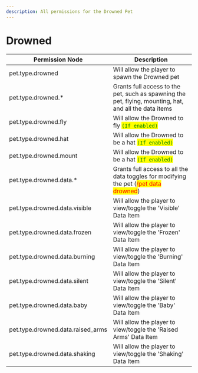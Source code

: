 ```yaml
---
description: All permissions for the Drowned Pet
---
```



# Drowned
| Permission Node | Description |
| - | - |
| pet.type.drowned | Will allow the player to spawn the Drowned pet |
| pet.type.drowned.* | Grants full access to the pet, such as spawning the pet, flying, mounting, hat, and all the data items |
| pet.type.drowned.fly | Will allow the Drowned to fly <mark style="color:green;">`(If enabled)`</mark> |
| pet.type.drowned.hat | Will allow the Drowned to be a hat <mark style="color:green;">`(If enabled)`</mark> |
| pet.type.drowned.mount | Will allow the Drowned to be a hat <mark style="color:green;">`(If enabled)`</mark> |
| pet.type.drowned.data.* | Grants full access to all the data toggles for modifying the pet (<mark style="color:red;">/pet data drowned</mark>) |
| pet.type.drowned.data.visible | Will allow the player to view/toggle the 'Visible' Data Item |
| pet.type.drowned.data.frozen | Will allow the player to view/toggle the 'Frozen' Data Item |
| pet.type.drowned.data.burning | Will allow the player to view/toggle the 'Burning' Data Item |
| pet.type.drowned.data.silent | Will allow the player to view/toggle the 'Silent' Data Item |
| pet.type.drowned.data.baby | Will allow the player to view/toggle the 'Baby' Data Item |
| pet.type.drowned.data.raised_arms | Will allow the player to view/toggle the 'Raised Arms' Data Item |
| pet.type.drowned.data.shaking | Will allow the player to view/toggle the 'Shaking' Data Item |

